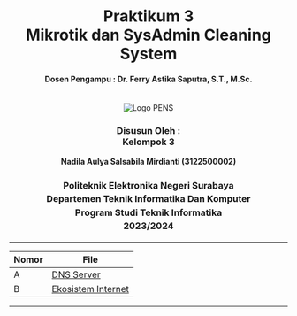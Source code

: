 <div align="center">
  <h1 style="text-align: center;font-weight: bold">Praktikum 3<br>Mikrotik dan SysAdmin Cleaning System</h1>
  <h4 style="text-align: center;">Dosen Pengampu : Dr. Ferry Astika Saputra, S.T., M.Sc.</h4>
</div>
<br />
<div align="center">
  <img src="https://upload.wikimedia.org/wikipedia/id/4/44/Logo_PENS.png" alt="Logo PENS">
  <h3 style="text-align: center;">Disusun Oleh : <br>Kelompok 3</h3>
  <p style="text-align: center;">
    <strong>Nadila Aulya Salsabila Mirdianti (3122500002)</strong><br>
  </p>

<h3 style="text-align: center;line-height: 1.5">Politeknik Elektronika Negeri Surabaya<br>Departemen Teknik Informatika Dan Komputer<br>Program Studi Teknik Informatika<br>2023/2024</h3>
  <hr>
</div>

| Nomor | File                               |
|-------|------------------------------------|
| A     | [DNS Server](dns-server.md)        |
| B     | [Ekosistem Internet](sysadmin3.md) |

---
